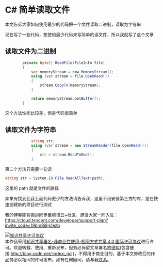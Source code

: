 
# C# 简单读取文件

本文告诉大家如何使用最少的代码把一个文件读取二进制，读取为字符串

<!--more-->



现在写了一些代码，想使用最少代码来写简单的读文件，所以我就写了这个文章

## 读取文件为二进制

```csharp
        private byte[] ReadFile(FileInfo file)
        {
            var memoryStream = new MemoryStream();
            using (var stream = file.OpenRead())
            {
                stream.CopyTo(memoryStream);
            }

            return memoryStream.GetBuffer();
        }
```

这个方法性能比较差，但是代码很简单

## 读取文件为字符串

```csharp
            string str;
            using (var stream = new StreamReader(file.OpenRead()))
            {
                str = stream.ReadToEnd();
            }
```

第二个方法只需要一句话

```csharp
string str = System.IO.File.ReadAllText(path);
```

这里的 path 就是文件的路径

如果有找到比我上面代码更少的方法请告诉我，这里不用安装第三方的库，是在快速创建新的项目进行测试

我的博客即将搬运同步至腾讯云+社区，邀请大家一同入驻：https://cloud.tencent.com/developer/support-plan?invite_code=19bm8i8js1ezb





<a rel="license" href="http://creativecommons.org/licenses/by-nc-sa/4.0/"><img alt="知识共享许可协议" style="border-width:0" src="https://licensebuttons.net/l/by-nc-sa/4.0/88x31.png" /></a><br />本作品采用<a rel="license" href="http://creativecommons.org/licenses/by-nc-sa/4.0/">知识共享署名-非商业性使用-相同方式共享 4.0 国际许可协议</a>进行许可。欢迎转载、使用、重新发布，但务必保留文章署名[林德熙](http://blog.csdn.net/lindexi_gd)(包含链接:http://blog.csdn.net/lindexi_gd )，不得用于商业目的，基于本文修改后的作品务必以相同的许可发布。如有任何疑问，请与我[联系](mailto:lindexi_gd@163.com)。
